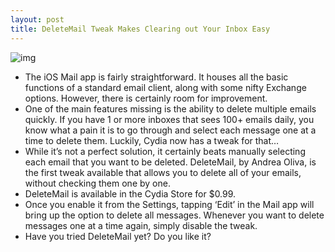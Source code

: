```yaml
---
layout: post
title: DeleteMail Tweak Makes Clearing out Your Inbox Easy
---
```

![img](http://media.idownloadblog.com/wp-content/uploads/2011/05/DeleteMail.png)
* The iOS Mail app is fairly straightforward. It houses all the basic functions of a standard email client, along with some nifty Exchange options. However, there is certainly room for improvement.
* One of the main features missing is the ability to delete multiple emails quickly. If you have 1 or more inboxes that sees 100+ emails daily, you know what a pain it is to go through and select each message one at a time to delete them. Luckily, Cydia now has a tweak for that…
* While it’s not a perfect solution, it certainly beats manually selecting each email that you want to be deleted. DeleteMail, by Andrea Oliva, is the first tweak available that allows you to delete all of your emails, without checking them one by one.
* DeleteMail is available in the Cydia Store for $0.99.
* Once you enable it from the Settings, tapping ‘Edit’ in the Mail app will bring up the option to delete all messages. Whenever you want to delete messages one at a time again, simply disable the tweak.
* Have you tried DeleteMail yet? Do you like it?

